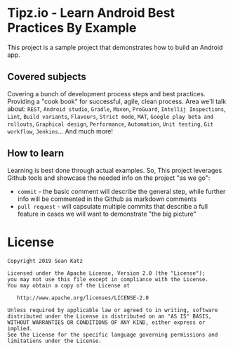 Tipz.io - Learn Android Best Practices By Example
======================================

This project is a sample project that demonstrates how to build an Android app.

## Covered subjects ##
Covering a bunch of development process steps and best practices. Providing a "cook book" for successful, agile, clean process. Area we'll talk about: `REST`, `Android studio`, `Gradle`, `Maven`, `ProGuard`, `Intellij Inspections`, `Lint`, `Build variants`, `Flavours`, `Strict mode`, `MAT`, `Google play beta and rollouts`, `Graphical design`, `Performance`, `Automation`, `Unit testing`, `Git workflow`, `Jenkins`... And much more!

## How to learn ##
Learning is best done through actual examples. So, This project leverages Github tools and showcase the needed info on the project "as we go":
  - `commit` - the basic comment will describe the general step, while further info will be commented in the Github as markdown comments
  - `pull request` - will capsulate multiple commits that describe a full feature in cases we will want to demonstrate "the big picture"

License
=======

    Copyright 2019 Sean Katz

    Licensed under the Apache License, Version 2.0 (the "License");
    you may not use this file except in compliance with the License.
    You may obtain a copy of the License at

       http://www.apache.org/licenses/LICENSE-2.0

    Unless required by applicable law or agreed to in writing, software
    distributed under the License is distributed on an "AS IS" BASIS,
    WITHOUT WARRANTIES OR CONDITIONS OF ANY KIND, either express or implied.
    See the License for the specific language governing permissions and
    limitations under the License.
